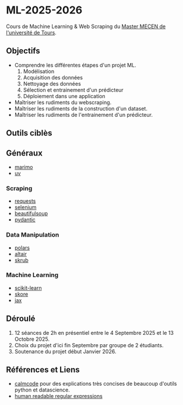 # ML-2025-2026

Cours de Machine Learning & Web Scraping du [Master MECEN de l'université de Tours](https://mecen.univ-tours.fr/).

## Objectifs

- Comprendre les différentes étapes d'un projet ML.
  1. Modélisation
  1. Acquisition des données
  1. Nettoyage des données
  1. Sélection et entrainement d'un prédicteur
  1. Déploiement dans une application
- Maîtriser les rudiments du webscraping.
- Maîtriser les rudiments de la construction d'un dataset.
- Maîtriser les rudiments de l'entrainement d'un prédicteur.

## Outils ciblès

## Généraux

- [marimo](https://pypi.org/project/marimo/)
- [uv](https://pypi.org/project/uv/)

### Scraping

- [requests](https://pypi.org/project/requests/)
- [selenium](https://pypi.org/project/selenium/)
- [beautifulsoup](https://pypi.org/project/beautifulsoup4/)
- [pydantic](https://pypi.org/project/pydantic/)

### Data Manipulation

- [polars](https://pypi.org/project/polars/)
- [altair](https://pypi.org/project/altair/)
- [skrub](https://pypi.org/project/skrub/)

### Machine Learning

- [scikit-learn](https://pypi.org/project/scikit-learn/)
- [skore](https://pypi.org/project/skore/)
- [jax](https://pypi.org/project/jax/)

## Déroulé

1. 12 séances de 2h en présentiel entre le 4 Septembre 2025 et le 13 Octobre 2025.
1. Choix du projet d'ici fin Septembre par groupe de 2 étudiants.
1. Soutenance du projet début Janvier 2026.

## Références et Liens

- [calmcode](calmcode.io)
  pour des explications très concises de beaucoup d'outils python et datascience.
- [human readable regular expressions](https://johnfraney.ca/blog/human-readable-regular-expressions/)
